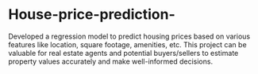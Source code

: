 # House-price-prediction-
Developed a regression model to predict housing prices based on various features like location, square footage, amenities, etc. This project can be valuable for real estate agents and potential buyers/sellers to estimate property values accurately and make well-informed decisions.

